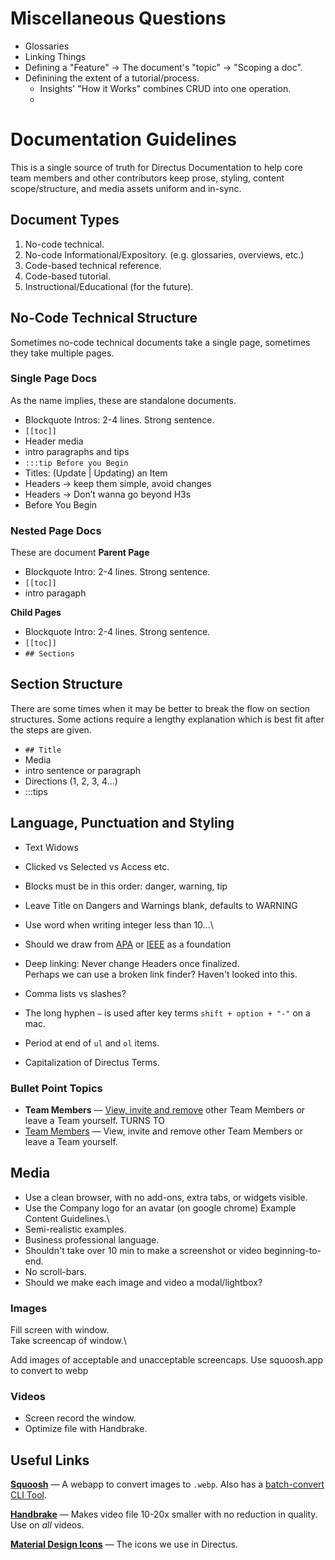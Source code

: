 # Miscellaneous Questions

- Glossaries
- Linking Things
- Defining a "Feature" -> The document's "topic" -> "Scoping a doc".
- Definining the extent of a tutorial/process.
  - Insights' "How it Works" combines CRUD into one operation.
  -

# Documentation Guidelines

This is a single source of truth for Directus Documentation to help core team members and other contributors keep prose,
styling, content scope/structure, and media assets uniform and in-sync.

## Document Types

1. No-code technical.
2. No-code Informational/Expository. (e.g. glossaries, overviews, etc.)
3. Code-based technical reference.
4. Code-based tutorial.
5. Instructional/Educational (for the future).

## No-Code Technical Structure

Sometimes no-code technical documents take a single page, sometimes they take multiple pages.

### Single Page Docs

As the name implies, these are standalone documents.

- Blockquote Intros: 2-4 lines. Strong sentence.
- `[[toc]]`
- Header media
- intro paragraphs and tips
- `:::tip Before you Begin`
- Titles: (Update | Updating) an Item
- Headers -> keep them simple, avoid changes
- Headers -> Don’t wanna go beyond H3s
- Before You Begin

### Nested Page Docs

These are document **Parent Page**

- Blockquote Intro: 2-4 lines. Strong sentence.
- `[[toc]]`
- intro paragaph

**Child Pages**

- Blockquote Intro: 2-4 lines. Strong sentence.
- `[[toc]]`
- `## Sections`

## Section Structure

There are some times when it may be better to break the flow on section structures. Some actions require a lengthy
explanation which is best fit after the steps are given.

- `## Title`
- Media
- intro sentence or paragraph
- Directions (1, 2, 3, 4...)
- :::tips

## Language, Punctuation and Styling

- Text Widows
- Clicked vs Selected vs Access etc.
- Blocks must be in this order: danger, warning, tip
- Leave Title on Dangers and Warnings blank, defaults to WARNING
- Use word when writing integer less than 10...\
- Should we draw from
  [APA](https://owl.purdue.edu/owl/research_and_citation/apa_style/apa_formatting_and_style_guide/general_format.html)
  or [IEEE](https://owl.purdue.edu/owl/research_and_citation/ieee_style/ieee_general_format.html) as a foundation

- Deep linking: Never change Headers once finalized.\
  Perhaps we can use a broken link finder? Haven't looked into this.
- Comma lists vs slashes?
- The long hyphen `—` is used after key terms `shift + option + "-"` on a mac.
- Period at end of `ul` and `ol` items.
- Capitalization of Directus Terms.

### Bullet Point Topics

- **Team Members** — [View, invite and remove](/cloud/teams) other Team Members or leave a Team yourself. TURNS TO
- [Team Members](/cloud/teams) — View, invite and remove other Team Members or leave a Team yourself.

## Media

- Use a clean browser, with no add-ons, extra tabs, or widgets visible.
- Use the Company logo for an avatar (on google chrome) Example Content Guidelines.\
- Semi-realistic examples.
- Business professional language.
- Shouldn't take over 10 min to make a screenshot or video beginning-to-end.
- No scroll-bars.
- Should we make each image and video a modal/lightbox?

### Images

Fill screen with window.\
Take screencap of window.\

Add images of acceptable and unacceptable screencaps. Use squoosh.app to convert to webp

### Videos

- Screen record the window.
- Optimize file with Handbrake.

## Useful Links

**[Squoosh](squoosh.app)** — A webapp to convert images to `.webp`. Also has a
[batch-convert CLI Tool](https://github.com/GoogleChromeLabs/squoosh/tree/dev/cli).

**[Handbrake](https://handbrake.fr/)** — Makes video file 10-20x smaller with no reduction in quality. Use on _all_
videos.

**[Material Design Icons](https://fonts.google.com/icons)** — The icons we use in Directus.
